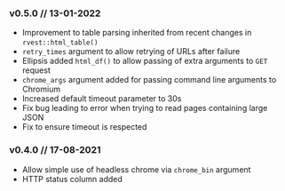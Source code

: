 ### v0.5.0 // 13-01-2022
+ Improvement to table parsing inherited from recent changes in `rvest::html_table()`
+ `retry_times` argument to allow retrying of URLs after failure
+ Ellipsis added  `html_df()` to allow passing of extra arguments to `GET` request
+ `chrome_args` argument added for passing command line arguments to Chromium
+ Increased default timeout parameter to 30s
+ Fix bug leading to error when trying to read pages containing large JSON 
+ Fix to ensure timeout is respected

### v0.4.0 // 17-08-2021
+ Allow simple use of headless chrome via `chrome_bin` argument
+ HTTP status column added
